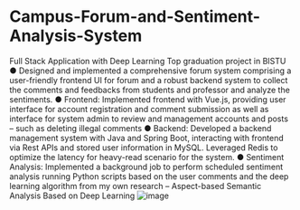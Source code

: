 # Campus-Forum-and-Sentiment-Analysis-System
Full Stack Application with Deep Learning
Top graduation project in BISTU		                                                                                                           
●	Designed and implemented a comprehensive forum system comprising a user-friendly frontend UI for forum and a robust backend system to collect the comments and feedbacks from students and professor and analyze the sentiments.
●	Frontend: Implemented frontend with Vue.js, providing user interface for account registration and comment submission as well as interface for system admin to review and management accounts and posts – such as deleting illegal comments
●	Backend: Developed a backend management system with Java and Spring Boot, interacting with frontend via Rest APIs and stored user information in MySQL. Leveraged Redis to optimize the latency for heavy-read scenario for the system.
●	Sentiment Analysis: Implemented a background job to perform scheduled sentiment analysis running Python scripts based on the user comments and the deep learning algorithm from my own research – Aspect-based Semantic Analysis Based on Deep Learning
![image](https://github.com/tengsk233/Campus-Forum-and-Sentiment-Analysis-System/assets/66411810/f945e225-5b5d-41d0-b5a5-d7ff94929c7b)


